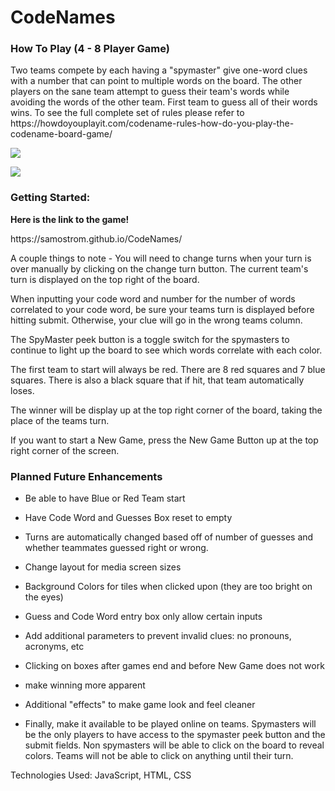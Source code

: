 
<h1> CodeNames </h1>
<h3> How To Play (4 - 8   Player Game) </h2>



<p> Two teams compete by each having a "spymaster" give one-word clues with a number that can point to multiple words on the board. The other players on the sane team attempt to guess their team's words while avoiding the words of the other team. First team to guess all of their words wins. To see the full complete set of rules please refer to https://howdoyouplayit.com/codename-rules-how-do-you-play-the-codename-board-game/ <p>


![](https://i.imgur.com/t2TlTBQ.png)

![](https://i.imgur.com/yYECZwP.png)



<h3>Getting Started:</h3> 


<p><strong>Here is the link to the game!</strong><p>
https://samostrom.github.io/CodeNames/


<p>A couple things to note - 
You will need to change turns when your turn is over manually by clicking on the change turn button. The current team's turn is displayed on the top right of the board. 

When inputting your code word and number for the number of words correlated to your code word, be sure your teams turn is displayed before hitting submit. Otherwise, your clue will go in the wrong teams column.

The SpyMaster peek button is a toggle switch for the spymasters to continue to light up the board to see which words correlate with each color. 

The first team to start will always be red. There are 8 red squares and 7 blue squares. There is also a black square that if hit, that team automatically loses.

The winner will be display up at the top right corner of the board, taking the place of the teams turn.

If you want to start a New Game, press the New Game Button up at the top right corner of the screen. </p>





<h3> Planned Future Enhancements </h3>

<p> 

- Be able to have Blue or Red Team start

- Have Code Word and Guesses Box reset to empty

- Turns are automatically changed based off of number of guesses and whether teammates guessed right or wrong. 

- Change layout for media screen sizes

- Background Colors for tiles when clicked upon (they are too bright on the eyes)

- Guess and Code Word entry box only allow certain inputs

- Add additional parameters to prevent invalid clues: no pronouns, acronyms, etc

- Clicking on boxes after games end and before New Game does not work

- make winning more apparent

- Additional "effects" to make game look and feel cleaner

- Finally, make it available to be played online on teams. Spymasters will be the only players to have access to the spymaster peek button and the submit fields. Non spymasters will be able to click on the board to reveal colors. Teams will not be able to click on anything until their turn.



Technologies Used: JavaScript, HTML, CSS





